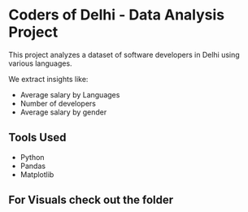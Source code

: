 # Coders of Delhi - Data Analysis Project

This project analyzes a dataset of software developers in Delhi using various languages.

We extract insights like:
- Average salary by Languages
- Number of developers
- Average salary by gender

## Tools Used
- Python
- Pandas
- Matplotlib

## For Visuals check out the folder